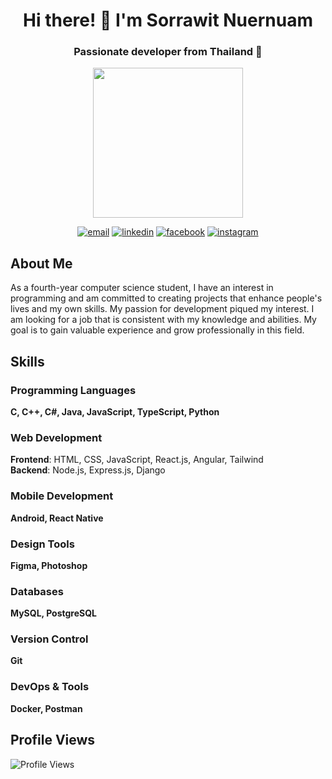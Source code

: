 <h1 align="center">Hi there! 👋 I'm Sorrawit Nuernuam</h1>
<h3 align="center">Passionate developer from Thailand 🌟</h3>

<p align="center">
  <img src="https://media2.giphy.com/media/v1.Y2lkPTc5MGI3NjExZ3llcXZ6N2Fxd2J6dW81ZnR1ODdoYjF6cXMwM2c2ZWI4eXo1cTA4dCZlcD12MV9pbnRlcm5hbF9naWZfYnlfaWQmY3Q9cw/FCffpN404oRZpFbSzl/giphy.gif" width="240" autoplay />
</p>

<p align="center">
  <a href="mailto:sorrawit.nuernuam@gmail.com"><img src="https://img.shields.io/badge/Email-sorrawit.nuernuam%40gmail.com-red" alt="email"/></a>
  <a href="https://linkedin.com/in/sorrawit-nuernuam-288b82230/"><img src="https://img.shields.io/badge/LinkedIn-Connect-blue" alt="linkedin"/></a>
  <a href="https://www.facebook.com/profile.php?id=100006255493839"><img src="https://img.shields.io/badge/Facebook-Follow-blue" alt="facebook"/></a>
  <a href="https://www.instagram.com/pondy_zzz/?hl=en"><img src="https://img.shields.io/badge/Instagram-Follow-blue" alt="instagram"/></a>
</p>

## About Me

As a fourth-year computer science student, I have an interest in programming and am committed to creating projects that enhance people's lives and my own skills. My passion for development piqued my interest. I am looking for a job that is consistent with my knowledge and abilities. My goal is to gain valuable experience and grow professionally in this field.

## Skills

### Programming Languages
**C, C++, C#, Java, JavaScript, TypeScript, Python**

### Web Development
**Frontend**: HTML, CSS, JavaScript, React.js, Angular, Tailwind  
**Backend**: Node.js, Express.js, Django

### Mobile Development
**Android, React Native**

### Design Tools
**Figma, Photoshop**

### Databases
**MySQL, PostgreSQL**

### Version Control
**Git**

### DevOps & Tools
**Docker, Postman**

## Profile Views

![Profile Views](https://komarev.com/ghpvc/?username=pondrick&color=blue)
